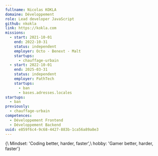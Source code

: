 ```yaml
---
fullname: Nicolas KOKLA
domaine: Développement
role: Lead developer JavaScript
github: nkokla
link: https://kokla.com
missions:
  - start: 2021-10-01
    end: 2022-10-31
    status: independent
    employer: Octo - Benext - Malt
    startups:
      - chauffage-urbain
  - start: 2022-10-01
    end: 2025-03-31
    status: independent
    employer: PathTech
    startups:
      - ban
      - bases.adresses.locales
startups:
  - ban
previously:
  - chauffage-urbain
competences:
  - Développement Frontend
  - Développement Backend
uuid: e859f6c4-9c68-4427-883b-1ca56a89a8e3
---
```

{\  Mindset: 'Coding better, harder, faster',\  hobby: 'Gamer better, harder, faster'\}
